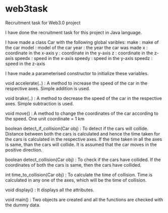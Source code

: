 # web3task
Recruitment task for Web3.0 project

I have done the recruitment task for this project in Java language.

I have made a class Car with the following global varibles:
make : make of the car
model : model of the car
year : the year the car was made
x : coordinate in the x-axis
y : coordinate in the y-axis
z : coordinate in the z-axis
speedx : speed in the x-axis
speedy : speed in the y-axis
speedz : speed in the z-axis

I have made a parameterised constructor to initialize these variables.

void accelerate(..) : A method to increase the speed of the car in the respective axes.
                      Simple addition is used.
                      
void brake(..) : A method to decrease the speed of the car in the respective axes.
                 Simple subtraction is used.

void move() : A method to change the coordinates of the car according to the speed.
              One unit coordinate =  1 km

boolean detect_if_collision(Car obj) : To detect if the cars will collide.
                                       Distance between both the cars is calculated and hence the time taken for the cars is calculated in the respective axes.
                                       If the time taken in all the axes is same, than the cars will collide.
                                       It is assumed that the car moves in the positive direction.

boolean detect_collision(Car obj) : To check if the cars have collided.
                                    If the coordinates of both the cars is same, then the cars have collided.

int time_to_collision(Car obj) : To calculate the time of collision.
                                 Time is calculated in any one of the axes, which will be the time of collision.

void display() : It displays all the attributes.

void main() : Two objects are created and all the functions are checked with the dummy data.

